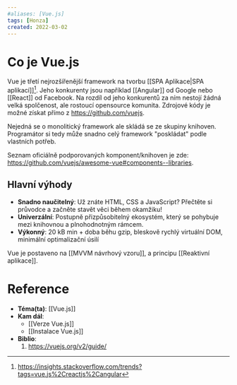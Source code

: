 ```yaml
---
#aliases: [Vue.js]
tags: [Honza]
created: 2022-03-02
---
```


# Co je Vue.js
Vue je třetí nejrozšířenější framework na tvorbu [[SPA Aplikace|SPA aplikací]][^stackoverflow_trends].
Jeho konkurenty jsou například [[Angular]] od Google nebo [[React]] od Facebook.
Na rozdíl od jeho konkurentů za ním nestojí žádná velká spolčenost, ale rostoucí opensource komunita.
Zdrojové kódy je možné získat přímo z https://github.com/vuejs.

Nejedná se o monolitický framework ale skládá se ze skupiny knihoven.
Programátor si tedy může snadno celý framework "poskládat" podle vlastních potřeb.

Seznam oficiálně podporovaných komponent/knihoven je zde: https://github.com/vuejs/awesome-vue#components--libraries.

## Hlavní výhody
- **Snadno naučitelný**: Už znáte HTML, CSS a JavaScript? Přečtěte si průvodce a začněte stavět věci během okamžiku!
- **Univerzální**: Postupně přizpůsobitelný ekosystém, který se pohybuje mezi knihovnou a plnohodnotným rámcem.
- **Výkonný**: 20 kB min + doba běhu gzip, bleskově rychlý virtuální DOM, minimální optimalizační úsilí

Vue je postaveno na [[MVVM návrhový vzoru]], a principu [[Reaktivní aplikace]].

# Reference
- **Téma(ta)**: [[Vue.js]]
- **Kam dál**: 
	- [[Verze Vue.js]]
	- [[Instalace Vue.js]]
- **Biblio**:
	1. https://vuejs.org/v2/guide/


[^stackoverflow_trends]:https://insights.stackoverflow.com/trends?tags=vue.js%2Creactjs%2Cangular

